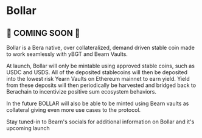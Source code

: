 # Bollar

## 🚧 COMING SOON 🚧

Bollar is a Bera native, over collateralized, demand driven stable coin made to work seamlessly with yBGT and Bearn Vaults.

At launch, Bollar will only be mintable using approved stable coins, such as USDC and USDS. All of the deposited stablecoins will then be deposited into the lowest risk Yearn Vaults on Ethereum mainnet to earn yield. Yield from these deposits will then periodically be harvested and bridged back to Berachain to incentivize positive sum ecosystem behaviors.

In the future BOLLAR will also be able to be minted using Bearn vaults as collateral giving even more use cases to the protocol.

Stay tuned-in to Bearn's socials for additional information on Bollar and it's upcoming launch
